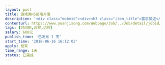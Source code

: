 ```yaml
---                
layout: post       
title: 游戏类H5前端开发           
description: '<div class="mobmid"><div><h3 class="item_title">需求描述</h3><p>一、熟悉各机型前端兼容问题，并能及时提出调整方案<br/>二、熟悉页面布局，能快速将UI图编写为前端页面<br/>三、熟悉JavaScript，jQuery，能迅速解决需求<br/>四、熟悉localstorage机制<br/> <br/>具体需求：<br/>1. 解决设备适配问题（目前集中在ios9），网页无法点击操作。<br/>2. 前端偶尔会出现加载失败的问题，需要刷新解决<br/>3. 另将一个UI图实现在WEB端</p></div><!--info end--></div>'     
contenturl: https://www.yuanjisong.com/Webpage/Job/../Job/detail/jobid/101582      
tags: [时间制,远程,远程]            
salary: 600元          
publish_time: '已发布 1 天'         
start_time: '2018-06-16 16:12:02'           
apply: 结束                   
time_range: 1天              
status: 已完成                  
---                 
```


